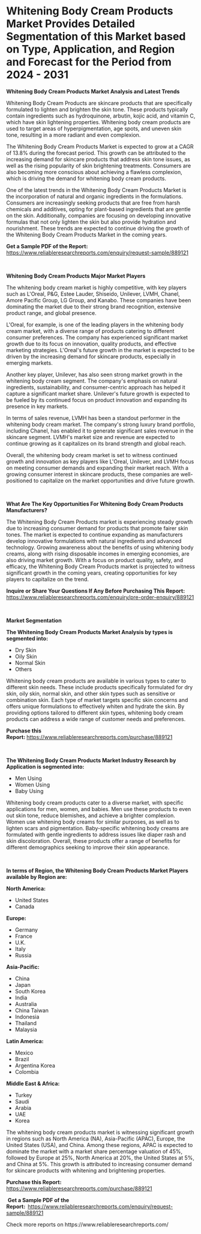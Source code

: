 <p><h1>Whitening Body Cream Products Market Provides Detailed Segmentation of this Market based on Type, Application, and Region and Forecast for the Period from 2024 - 2031</h1></p><p><strong>Whitening Body Cream Products Market Analysis and Latest Trends</strong></p>
<p><p>Whitening Body Cream Products are skincare products that are specifically formulated to lighten and brighten the skin tone. These products typically contain ingredients such as hydroquinone, arbutin, kojic acid, and vitamin C, which have skin lightening properties. Whitening body cream products are used to target areas of hyperpigmentation, age spots, and uneven skin tone, resulting in a more radiant and even complexion.</p><p>The Whitening Body Cream Products Market is expected to grow at a CAGR of 13.8% during the forecast period. This growth can be attributed to the increasing demand for skincare products that address skin tone issues, as well as the rising popularity of skin brightening treatments. Consumers are also becoming more conscious about achieving a flawless complexion, which is driving the demand for whitening body cream products.</p><p>One of the latest trends in the Whitening Body Cream Products Market is the incorporation of natural and organic ingredients in the formulations. Consumers are increasingly seeking products that are free from harsh chemicals and additives, opting for plant-based ingredients that are gentle on the skin. Additionally, companies are focusing on developing innovative formulas that not only lighten the skin but also provide hydration and nourishment. These trends are expected to continue driving the growth of the Whitening Body Cream Products Market in the coming years.</p></p>
<p><strong>Get a Sample PDF of the Report:&nbsp;</strong> <a href="https://www.reliableresearchreports.com/enquiry/request-sample/889121">https://www.reliableresearchreports.com/enquiry/request-sample/889121</a></p>
<p>&nbsp;</p>
<p><strong>Whitening Body Cream Products Major Market Players</strong></p>
<p><p>The whitening body cream market is highly competitive, with key players such as L'Oreal, P&G, Estee Lauder, Shiseido, Unilever, LVMH, Chanel, Amore Pacific Group, LG Group, and Kanabo. These companies have been dominating the market due to their strong brand recognition, extensive product range, and global presence.</p><p>L'Oreal, for example, is one of the leading players in the whitening body cream market, with a diverse range of products catering to different consumer preferences. The company has experienced significant market growth due to its focus on innovation, quality products, and effective marketing strategies. L'Oreal's future growth in the market is expected to be driven by the increasing demand for skincare products, especially in emerging markets.</p><p>Another key player, Unilever, has also seen strong market growth in the whitening body cream segment. The company's emphasis on natural ingredients, sustainability, and consumer-centric approach has helped it capture a significant market share. Unilever's future growth is expected to be fueled by its continued focus on product innovation and expanding its presence in key markets.</p><p>In terms of sales revenue, LVMH has been a standout performer in the whitening body cream market. The company's strong luxury brand portfolio, including Chanel, has enabled it to generate significant sales revenue in the skincare segment. LVMH's market size and revenue are expected to continue growing as it capitalizes on its brand strength and global reach.</p><p>Overall, the whitening body cream market is set to witness continued growth and innovation as key players like L'Oreal, Unilever, and LVMH focus on meeting consumer demands and expanding their market reach. With a growing consumer interest in skincare products, these companies are well-positioned to capitalize on the market opportunities and drive future growth.</p></p>
<p>&nbsp;</p>
<p><strong>What Are The Key Opportunities For Whitening Body Cream Products Manufacturers?</strong></p>
<p><p>The Whitening Body Cream Products market is experiencing steady growth due to increasing consumer demand for products that promote fairer skin tones. The market is expected to continue expanding as manufacturers develop innovative formulations with natural ingredients and advanced technology. Growing awareness about the benefits of using whitening body creams, along with rising disposable incomes in emerging economies, are also driving market growth. With a focus on product quality, safety, and efficacy, the Whitening Body Cream Products market is projected to witness significant growth in the coming years, creating opportunities for key players to capitalize on the trend.</p></p>
<p><strong>Inquire or Share Your Questions If Any Before Purchasing This Report:</strong> <a href="https://www.reliableresearchreports.com/enquiry/pre-order-enquiry/889121">https://www.reliableresearchreports.com/enquiry/pre-order-enquiry/889121</a></p>
<p>&nbsp;</p>
<p><strong>Market Segmentation</strong></p>
<p><strong>The Whitening Body Cream Products Market Analysis by types is segmented into:</strong></p>
<p><ul><li>Dry Skin</li><li>Oily Skin</li><li>Normal Skin</li><li>Others</li></ul></p>
<p><p>Whitening body cream products are available in various types to cater to different skin needs. These include products specifically formulated for dry skin, oily skin, normal skin, and other skin types such as sensitive or combination skin. Each type of market targets specific skin concerns and offers unique formulations to effectively whiten and hydrate the skin. By providing options tailored to different skin types, whitening body cream products can address a wide range of customer needs and preferences.</p></p>
<p><strong>Purchase this Report:&nbsp;</strong><a href="https://www.reliableresearchreports.com/purchase/889121">https://www.reliableresearchreports.com/purchase/889121</a></p>
<p>&nbsp;</p>
<p><strong>The Whitening Body Cream Products Market Industry Research by Application is segmented into:</strong></p>
<p><ul><li>Men Using</li><li>Women Using</li><li>Baby Using</li></ul></p>
<p><p>Whitening body cream products cater to a diverse market, with specific applications for men, women, and babies. Men use these products to even out skin tone, reduce blemishes, and achieve a brighter complexion. Women use whitening body creams for similar purposes, as well as to lighten scars and pigmentation. Baby-specific whitening body creams are formulated with gentle ingredients to address issues like diaper rash and skin discoloration. Overall, these products offer a range of benefits for different demographics seeking to improve their skin appearance.</p></p>
<p>&nbsp;</p>
<p><strong>In terms of Region, the Whitening Body Cream Products Market Players available by Region are:</strong></p>
<p>
    <p> <strong> North America: </strong>
        <ul>
            <li>United States</li>
            <li>Canada</li>
        </ul>
        </p> 
    <p> <strong> Europe: </strong>
        <ul>
            <li>Germany</li>
            <li>France</li>
            <li>U.K.</li>
            <li>Italy</li>
            <li>Russia</li>
        </ul>
        </p> 
    <p> <strong> Asia-Pacific: </strong>
        <ul>
            <li>China</li>
            <li>Japan</li>
            <li>South Korea</li>
            <li>India</li>
            <li>Australia</li>
            <li>China Taiwan</li>
            <li>Indonesia</li>
            <li>Thailand</li>
            <li>Malaysia</li>
        </ul>
        </p> 
    <p> <strong> Latin America: </strong>
        <ul>
            <li>Mexico</li>
            <li>Brazil</li>
            <li>Argentina Korea</li>
            <li>Colombia</li>
        </ul>
        </p> 
    <p> <strong> Middle East & Africa: </strong>
        <ul>
            <li>Turkey</li>
            <li>Saudi</li>
            <li>Arabia</li>
            <li>UAE</li>
            <li>Korea</li>
        </ul>
    </p>
    </p>
<p><p>The whitening body cream products market is witnessing significant growth in regions such as North America (NA), Asia-Pacific (APAC), Europe, the United States (USA), and China. Among these regions, APAC is expected to dominate the market with a market share percentage valuation of 45%, followed by Europe at 25%, North America at 20%, the United States at 5%, and China at 5%. This growth is attributed to increasing consumer demand for skincare products with whitening and brightening properties.</p></p>
<p><strong>Purchase this Report: </strong><a href="https://www.reliableresearchreports.com/purchase/889121">https://www.reliableresearchreports.com/purchase/889121</a></p>
<p>&nbsp;<strong>Get a Sample PDF of the Report:&nbsp;&nbsp;</strong><a href="https://www.reliableresearchreports.com/enquiry/request-sample/889121">https://www.reliableresearchreports.com/enquiry/request-sample/889121</a></p>
<p><strong></strong></p>
<p>Check more reports on https://www.reliableresearchreports.com/</p>